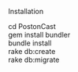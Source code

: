 Installation 


cd PostonCast <br>
gem install bundler <br>
bundle install <br>
rake db:create <br>
rake db:migrate <br>

